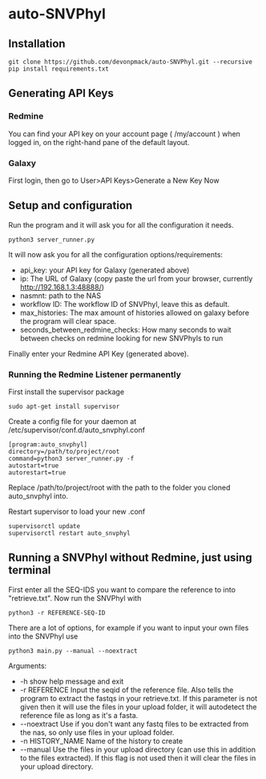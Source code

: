 # auto-SNVPhyl
## Installation
```console
git clone https://github.com/devonpmack/auto-SNVPhyl.git --recursive
pip install requirements.txt
```
## Generating API Keys
### Redmine
You can find your API key on your account page ( /my/account ) when logged in, on the right-hand pane of the default layout.
### Galaxy
First login, then go to User>API Keys>Generate a New Key Now

## Setup and configuration
Run the program and it will ask you for all the configuration it needs.
```console
python3 server_runner.py
```
It will now ask you for all the configuration options/requirements:
- api_key: your API key for Galaxy (generated above)
- ip: The URL of Galaxy (copy paste the url from your browser, currently http://192.168.1.3:48888/)
- nasmnt: path to the NAS
- workflow ID: The workflow ID of SNVPhyl, leave this as default.
- max_histories: The max amount of histories allowed on galaxy before the program will clear space.
- seconds_between_redmine_checks: How many seconds to wait between checks on redmine looking for new SNVPhyls to run

Finally enter your Redmine API Key (generated above).
### Running the Redmine Listener permanently
First install the supervisor package
```console
sudo apt-get install supervisor
```
Create a config file for your daemon at /etc/supervisor/conf.d/auto_snvphyl.conf
```
[program:auto_snvphyl]
directory=/path/to/project/root
command=python3 server_runner.py -f
autostart=true
autorestart=true
```
Replace /path/to/project/root with the path to the folder you cloned auto_snvphyl into.

Restart supervisor to load your new .conf
```
supervisorctl update
supervisorctl restart auto_snvphyl
```
## Running a SNVPhyl without Redmine, just using terminal
First enter all the SEQ-IDS you want to compare the reference to into "retrieve.txt".
Now run the SNVPhyl with
```console
python3 -r REFERENCE-SEQ-ID
```
There are a lot of options, for example if you want to input your own files into the SNVPhyl use
```console
python3 main.py --manual --noextract
```
Arguments:
- -h show help message and exit
- -r REFERENCE Input the seqid of the reference file. Also tells the program to extract the fastqs in your retrieve.txt. If              this parameter is not given then it will use the files in your upload folder, it will autodetect the reference file as long as it's a fasta.
- --noextract Use if you don't want any fastq files to be extracted from the nas, so only use files in your upload folder.
- -n HISTORY_NAME Name of the history to create
- --manual Use the files in your upload directory (can use this in addition to the files extracted). If this flag is not used then it will clear the files in your upload directory.
